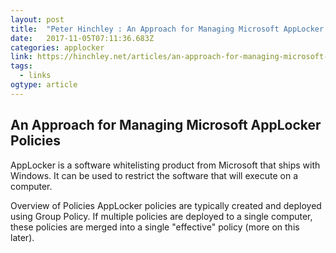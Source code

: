 ```yaml
---
layout: post 
title:  "Peter Hinchley : An Approach for Managing Microsoft AppLocker Policies" 
date:   2017-11-05T07:11:36.683Z 
categories: applocker
link: https://hinchley.net/articles/an-approach-for-managing-microsoft-applocker-policies/ 
tags:
  - links
ogtype: article 
---
```


## An Approach for Managing Microsoft AppLocker Policies

AppLocker is a software whitelisting product from Microsoft that ships with Windows. It can be used to restrict the software that will execute on a computer.

Overview of Policies
AppLocker policies are typically created and deployed using Group Policy. If multiple policies are deployed to a single computer, these policies are merged into a single "effective" policy (more on this later).

